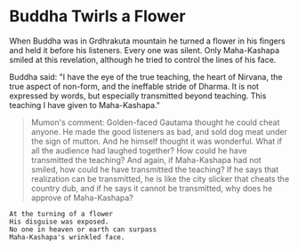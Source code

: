# Buddha Twirls a Flower

When Buddha was in Grdhrakuta mountain he turned a flower in his fingers and held it before his listeners. Every one was silent. Only Maha-Kashapa smiled at this revelation, although he tried to control the lines of his face.

Buddha said: "I have the eye of the true teaching, the heart of Nirvana, the true aspect of non-form, and the ineffable stride of Dharma. It is not expressed by words, but especially transmitted beyond teaching. This teaching I have given to Maha-Kashapa."

> Mumon's comment: Golden-faced Gautama thought he could cheat anyone. He made the good listeners as bad, and sold dog meat under the sign of mutton. And he himself thought it was wonderful. What if all the audience had laughed together? How could he have transmitted the teaching? And again, if Maha-Kashapa had not smiled, how could he have transmitted the teaching? If he says that realization can be transmitted, he is like the city slicker that cheats the country dub, and if he says it cannot be transmitted, why does he approve of Maha-Kashapa?

```
At the turning of a flower
His disguise was exposed.
No one in heaven or earth can surpass
Maha-Kashapa's wrinkled face.
```
